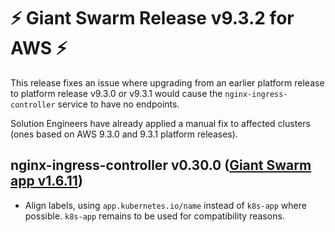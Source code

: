 # :zap: Giant Swarm Release v9.3.2 for AWS :zap:

This release fixes an issue where upgrading from an earlier platform release to platform release v9.3.0 or v9.3.1 would cause the `nginx-ingress-controller` service to have no endpoints.

Solution Engineers have already applied a manual fix to affected clusters (ones based on AWS 9.3.0 and 9.3.1 platform releases).

## nginx-ingress-controller v0.30.0 ([Giant Swarm app v1.6.11](https://github.com/giantswarm/nginx-ingress-controller-app/blob/master/CHANGELOG.md#v1611-2020-05-26))

- Align labels, using `app.kubernetes.io/name` instead of `k8s-app` where possible. `k8s-app` remains to be used for compatibility reasons.
